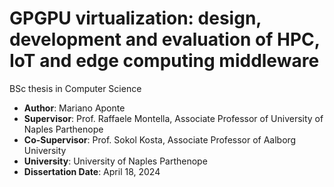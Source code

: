 # GPGPU virtualization: design, development and evaluation of HPC, IoT and edge computing middleware
BSc thesis in Computer Science

* **Author**: Mariano Aponte <br />
* **Supervisor**: Prof. Raffaele Montella, Associate Professor of University of Naples Parthenope <br />
* **Co-Supervisor**: Prof. Sokol Kosta, Associate Professor of Aalborg University <br />
* **University**: University of Naples Parthenope <br />
* **Dissertation Date**: April 18, 2024
